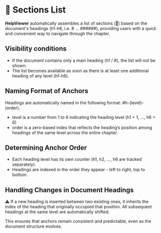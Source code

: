# 🔖 Sections List

**HelpViewer** automatically assembles a list of sections (🔖) based on the document's headings (h1-h6, i.e. # ... ######), providing users with a quick and convenient way to navigate through the chapter.

## Visibility conditions

- If the document contains only a main heading (h1 / #), the list will not be shown.
- The list becomes available as soon as there is at least one additional heading of any level (h1-h6).

## Naming Format of Anchors

Headings are automatically named in the following format: #h-(level)-(order).
  - level is a number from 1 to 6 indicating the heading level (h1 = 1, ..., h6 = 6)
  - order is a zero-based index that reflects the heading’s position among headings of the same level across the entire chapter.

## Determining Anchor Order

- Each heading level has its own counter (h1, h2, ..., h6 are tracked separately).
- Headings are indexed in the order they appear - left to right, top to bottom.

## Handling Changes in Document Headings

⚠ If a new heading is inserted between two existing ones, it inherits the index of the heading that originally occupied that position. All subsequent headings at the same level are automatically shifted.

This ensures that anchors remain consistent and predictable, even as the document structure evolves.
